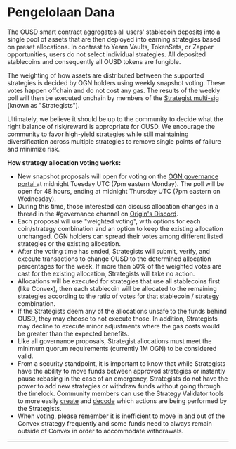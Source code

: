 # Pengelolaan Dana

The OUSD smart contract aggregates all users' stablecoin deposits into a single pool of assets that are then deployed into earning strategies based on preset allocations. In contrast to Yearn Vaults, TokenSets, or Zapper opportunities, users do not select individual strategies. All deposited stablecoins and consequently all OUSD tokens are fungible.&#x20;

The weighting of how assets are distributed between the supported strategies is decided by OGN holders using weekly snapshot voting. These votes happen offchain and do not cost any gas. The results of the weekly poll will then be executed onchain by members of the [Strategist multi-sig](https://etherscan.io/address/0xF14BBdf064E3F67f51cd9BD646aE3716aD938FDC) (known as "Strategists").

Ultimately, we believe it should be up to the community to decide what the right balance of risk/reward is appropriate for OUSD. We encourage the community to favor high-yield strategies while still maintaining diversification across multiple strategies to remove single points of failure and minimize risk.&#x20;

**How strategy allocation voting works:**

* New snapshot proposals will open for voting on the [OGN governance portal ](http://vote.originprotocol.com)at midnight Tuesday UTC (7pm eastern Monday). The poll will be open for 48 hours, ending at midnight Thursday UTC (7pm eastern on Wednesday).
* During this time, those interested can discuss allocation changes in a thread in the #governance channel on [Origin's Discord](https://www.originprotocol.com/discord).
* Each proposal will use "weighted voting", with options for each coin/strategy combination and an option to keep the existing allocation unchanged. OGN holders can spread their votes among different listed strategies or the existing allocation.
* After the voting time has ended, Strategists will submit, verify, and execute transactions to change OUSD to the determined allocation percentages for the week. If more than 50% of the weighted votes are cast for the existing allocation, Strategists will take no action.
* Allocations will be executed for strategies that use all stablecoins first (like Convex), then each stablecoin will be allocated to the remaining strategies according to the ratio of votes for that stablecoin / strategy combination.
* If the Strategists deem any of the allocations unsafe to the funds behind OUSD, they may choose to not execute those. In addition, Strategists may decline to execute minor adjustments where the gas costs would be greater than the expected benefits.&#x20;
* Like all governance proposals, Strategist allocations must meet the minimum quorum requirements (currently 1M OGN) to be considered valid.
* From a security standpoint, it is important to know that while Strategists have the ability to move funds between approved strategies or instantly pause rebasing in the case of an emergency, Strategists do not have the power to add new strategies or withdraw funds without going through the timelock. Community members can use the Strategy Validator tools to more easily [create](https://analytics.ousd.com/strategist/creator) and [decode](https://analytics.ousd.com/strategist) which actions are being performed by the Strategists.
* When voting, please remember it is inefficient to move in and out of the Convex strategy frequently and some funds need to always remain outside of Convex in order to accommodate withdrawals.



****

